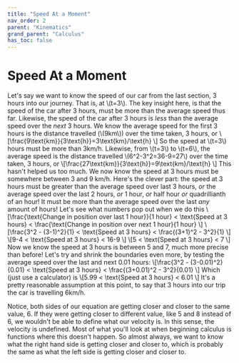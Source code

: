 ```yaml
---
title: "Speed At a Moment"
nav_order: 2
parent: "Kinematics"
grand_parent: "Calculus"
has_toc: false
---
```


# Speed At a Moment

Let's say we want to know the speed of our car from the last section, 3 hours into our journey. That is, at \\(t=3\\).
The key insight here, is that the speed of the car after 3 hours, must be more than the average speed thus far.
Likewise, the speed of the car after 3 hours is *less* than the average speed over the *next* 3 hours.
We know the average speed for the first 3 hours is the distance travelled (\\(9km\\)) over the time taken, 3 hours,
or \\[\frac{9\text{km}}{3\text{h}}=3\text{km}/\text{h} \\]
So the speed at \\(t=3\\) hours must be more than 3km/h.
Likewise, from \\(t=3\\) to \\(t=6\\), the average speed is the distance travelled \\(6^2-3^2=36-9=27\\) over the time taken, 3 hours,
or \\[\frac{27\text{km}}{3\text{h}}=9\text{km}/\text{h} \\]
This hasn't helped us too much. We now know the speed at 3 hours must be somewhere between 3 and 9 km/h.
Here's the clever part: the speed at 3 hours must be greater than the average speed over last 3 hours, *or* the average speed over the last 2 hours,
*or* 1 hour, *or* half hour *or* quadrillianth of an hour! It must be more than the average speed over the last *any* amount of hours!
Let's see what numbers pop out when we do this
\\[\frac{\text{Change in position over last 1 hour}}{1 hour} < \text{Speed at 3 hours} < \frac{\text{Change in position over next 1 hour}{1 hour} \\]
\\[\frac{3^2 - (3-1)^2}{1} < \text{Speed at 3 hours} < \frac{(3+1)^2 - 3^2}{1} \\]
\\[9-4 < \text{Speed at 3 hours} < 16-9 \\]
\\[5 < \text{Speed at 3 hours} < 7 \\]
Now we know the speed at 3 hours is between 5 and 7, much more precise than before! Let's try and shrink the boundaries even more, by testing
the average speed over the last and next 0.01 hours:
\\[\frac{3^2 - (3-0.01)^2}{0.01} < \text{Speed at 3 hours} < \frac{(3+0.01)^2 - 3^2}{0.01} \\]
Which (just use a calculator) is
\\[5.99 < \text{Speed at 3 hours} < 6.01 \\]
It's a pretty reasonable assumption at this point, to say that 3 hours into our trip the car is travelling 6km/h.

Notice, both sides of our equation are getting closer and closer to the same value, 6.
If they were getting closer to different value, like 5 and 8 instead of 6, we wouldn't be able to define what our velocity is.
In this sense, the velocity is undefined. Most of what you'll look at when beginning calculus is functions where this doesn't happen.
So almost always, we want to know what the right hand side is getting closer and closer to, 
which is probably the same as what the left side is getting closer and closer to.